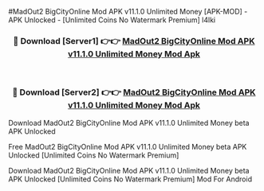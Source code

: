 #MadOut2 BigCityOnline Mod APK v11.1.0 Unlimited Money [APK-MOD] - APK Unlocked - [Unlimited Coins No Watermark Premium] l4lki



<div align="center">

<h3>🔴 Download [Server1] 👉👉 <a href="https://momento.my/?title=MadOut2_BigCityOnline_Mod_APK_v11.1.0_Unlimited_Money">MadOut2 BigCityOnline Mod APK v11.1.0 Unlimited Money Mod Apk</a></h3><br>

<h3>🔴 Download [Server2] 👉👉 <a href="https://momento.my/?title=MadOut2_BigCityOnline_Mod_APK_v11.1.0_Unlimited_Money">MadOut2 BigCityOnline Mod APK v11.1.0 Unlimited Money Mod Apk</a></h3>
</div>



Download MadOut2 BigCityOnline Mod APK v11.1.0 Unlimited Money beta APK Unlocked

Free MadOut2 BigCityOnline Mod APK v11.1.0 Unlimited Money beta APK Unlocked [Unlimited Coins No Watermark Premium]

Download MadOut2 BigCityOnline Mod APK v11.1.0 Unlimited Money beta APK Unlocked [Unlimited Coins No Watermark Premium] Mod For Android
